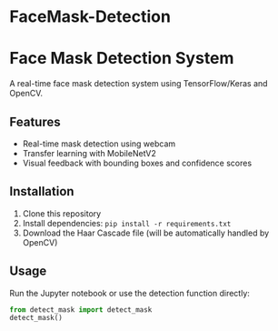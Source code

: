# FaceMask-Detection
# Face Mask Detection System

A real-time face mask detection system using TensorFlow/Keras and OpenCV.

## Features
- Real-time mask detection using webcam
- Transfer learning with MobileNetV2
- Visual feedback with bounding boxes and confidence scores

## Installation
1. Clone this repository
2. Install dependencies: `pip install -r requirements.txt`
3. Download the Haar Cascade file (will be automatically handled by OpenCV)

## Usage
Run the Jupyter notebook or use the detection function directly:

```python
from detect_mask import detect_mask
detect_mask()
